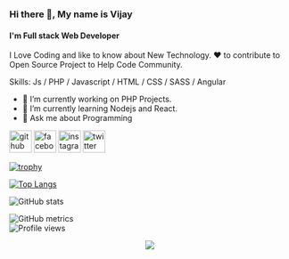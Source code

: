 ### Hi there 👋, My name is Vijay
#### I'm Full stack Web Developer
<!--![I'm Full stack Web Developer]<!<!(https://arturssmirnovs.github.io/github-profile-readme-generator/images/banner.png)-->

I Love Coding and like to know about New Technology. ❤️ to contribute to Open Source Project to Help Code Community.

Skills: Js / PHP / Javascript / HTML / CSS / SASS / Angular

- 🔭 I’m currently working on PHP Projects. 
- 🌱 I’m currently learning Nodejs and React. 
- 💬 Ask me about Programming 


[<img src='https://cdn.jsdelivr.net/npm/simple-icons@3.0.1/icons/github.svg' alt='github' height='40'>](https://github.com/mr-vijaychauhan)  [<img src='https://cdn.jsdelivr.net/npm/simple-icons@3.0.1/icons/facebook.svg' alt='facebook' height='40'>](https://www.facebook.com/mr.vijaychauhan)  [<img src='https://cdn.jsdelivr.net/npm/simple-icons@3.0.1/icons/instagram.svg' alt='instagram' height='40'>](https://www.instagram.com/mr.vjchauhan/)  [<img src='https://cdn.jsdelivr.net/npm/simple-icons@3.0.1/icons/twitter.svg' alt='twitter' height='40'>](https://twitter.com/mr_vijaychauhan)  


[![trophy](https://github-profile-trophy.vercel.app/?username=mr-vijaychauhan)](https://github.com/ryo-ma/github-profile-trophy)

[![Top Langs](https://github-readme-stats.vercel.app/api/top-langs/?username=mr-vijaychauhan)](https://github.com/anuraghazra/github-readme-stats)

![GitHub stats](https://github-readme-stats.vercel.app/api?username=mr-vijaychauhan&show_icons=true)  

![GitHub metrics](https://metrics.lecoq.io/mr-vijaychauhan)  
![Profile views](https://gpvc.arturio.dev/mr-vijaychauhan)  

<p align='center'>
<img align='center' src="https://visitor-badge.glitch.me/badge?page_id=mr-vijaychauhan.visitor-badge">
 <p/>
